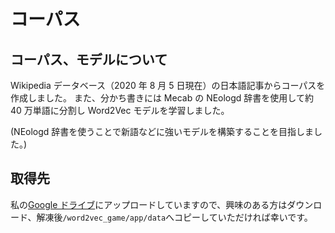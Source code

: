 # コーパス

## コーパス、モデルについて

Wikipedia データベース（2020 年 8 月 5 日現在）の日本語記事からコーパスを作成しました。
また、分かち書きには Mecab の NEologd 辞書を使用して約 40 万単語に分割し Word2Vec モデルを学習しました。

(NEologd 辞書を使うことで新語などに強いモデルを構築することを目指しました。)

## 取得先

私の[Google ドライブ](https://drive.google.com/file/d/1EbPget2k4LYvzYbnwimEq3UZkgrYyVht/view?usp=sharing)にアップロードしていますので、興味のある方はダウンロード、解凍後`/word2vec_game/app/data`へコピーしていただければ幸いです。

